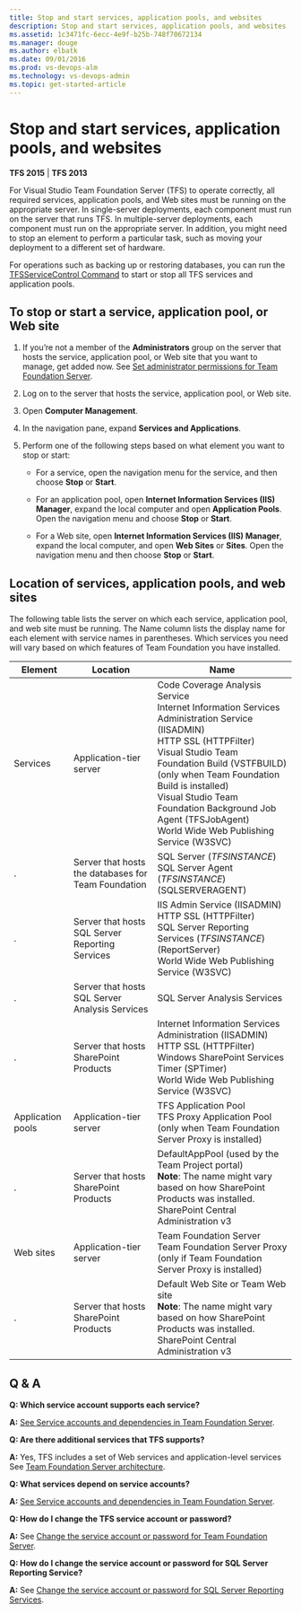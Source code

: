 ```yaml
---
title: Stop and start services, application pools, and websites
description: Stop and start services, application pools, and websites
ms.assetid: 1c3471fc-6ecc-4e9f-b25b-748f70672134
ms.manager: douge
ms.author: elbatk
ms.date: 09/01/2016
ms.prod: vs-devops-alm
ms.technology: vs-devops-admin
ms.topic: get-started-article
---
```


# Stop and start services, application pools, and websites

**TFS 2015** | **TFS 2013**

For Visual Studio Team Foundation Server (TFS) to operate correctly, all required services, application pools, and Web sites must be running on the appropriate server. In single-server deployments, each component must run on the server that runs TFS. In multiple-server deployments, each component must run on the appropriate server. In addition, you might need to stop an element to perform a particular task, such as moving your deployment to a different set of hardware.

For operations such as backing up or restoring databases, you can run the [TFSServiceControl Command](../ref/command-line/tfsservicecontrol-cmd.md) to start or stop all TFS services and application pools.

## To stop or start a service, application pool, or Web site

1.  If you’re not a member of the **Administrators** group on the server that hosts the service, application pool, or Web site that you want to manage, get added now. See [Set administrator permissions for Team Foundation Server](add-administrator-tfs.md).

2.  Log on to the server that hosts the service, application pool, or Web site.

3.  Open **Computer Management**.

4.  In the navigation pane, expand **Services and Applications**.

5.  Perform one of the following steps based on what element you want to stop or start:

    -   For a service, open the navigation menu for the service, and then choose **Stop** or **Start**.

    -   For an application pool, open **Internet Information Services (IIS) Manager**, expand the local computer and open **Application Pools**. Open the navigation menu and choose **Stop** or **Start**.

    -   For a Web site, open **Internet Information Services (IIS) Manager**, expand the local computer, and open **Web Sites** or **Sites**. Open the navigation menu and then choose **Stop** or **Start**.

## Location of services, application pools, and web sites

The following table lists the server on which each service, application pool, and web site must be running. The Name column lists the display name for each element with service names in parentheses. Which services you need will vary based on which features of Team Foundation you have installed.

| Element | Location | Name |
| --- | --- | --- |
| Services | Application-tier server | Code Coverage Analysis Service </br> Internet Information Services Administration Service (IISADMIN) </br> HTTP SSL (HTTPFilter) </br> Visual Studio Team Foundation Build (VSTFBUILD) (only when Team Foundation Build is installed) </br> Visual Studio Team Foundation Background Job Agent (TFSJobAgent) </br> World Wide Web Publishing Service (W3SVC) |
| . | Server that hosts the databases for Team Foundation | SQL Server (<em>TFSINSTANCE</em>) </br> SQL Server Agent (<em>TFSINSTANCE</em>) (SQLSERVERAGENT) |
| . | Server that hosts SQL Server Reporting Services | IIS Admin Service (IISADMIN) </br> HTTP SSL (HTTPFilter) </br> SQL Server Reporting Services (<em>TFSINSTANCE</em>) (ReportServer) </br> World Wide Web Publishing Service (W3SVC) |
| . | Server that hosts SQL Server Analysis Services | SQL Server Analysis Services |
| . | Server that hosts SharePoint Products  | Internet Information Services Administration (IISADMIN) </br> HTTP SSL (HTTPFilter) </br> Windows SharePoint Services Timer (SPTimer) </br> World Wide Web Publishing Service (W3SVC) |
| Application pools | Application-tier server | TFS Application Pool </br> TFS Proxy Application Pool (only when Team Foundation Server Proxy is installed) |
| . | Server that hosts SharePoint Products | DefaultAppPool (used by the Team Project portal) </br> **Note**: The name might vary based on how SharePoint Products was installed. </br> SharePoint Central Administration v3 |
| Web sites | Application-tier server | Team Foundation Server </br> Team Foundation Server Proxy (only if Team Foundation Server Proxy is installed) |
| . | Server that hosts SharePoint Products | Default Web Site or Team Web site </br> **Note**: The name might vary based on how SharePoint Products was installed. </br> SharePoint Central Administration v3 |</tbody>


## Q & A

**Q: Which service account supports each service?**

**A:** [See Service accounts and dependencies in Team Foundation Server](service-accounts-dependencies-tfs.md).

**Q: Are there additional services that TFS supports?**

**A:** Yes, TFS includes a set of Web services and application-level services See [Team Foundation Server architecture](../rchitecture/architecture.md).

**Q: What services depend on service accounts?**

**A:** [See Service accounts and dependencies in Team Foundation Server](service-accounts-dependencies-tfs.md).

**Q: How do I change the TFS service account or password?**

**A:** See [Change the service account or password for Team Foundation Server](change-service-account-password.md).

**Q: How do I change the service account or password for SQL Server Reporting Service?**

**A:** See [Change the service account or password for SQL Server Reporting Services](change-service-account-or-password-sql-reporting.md).
